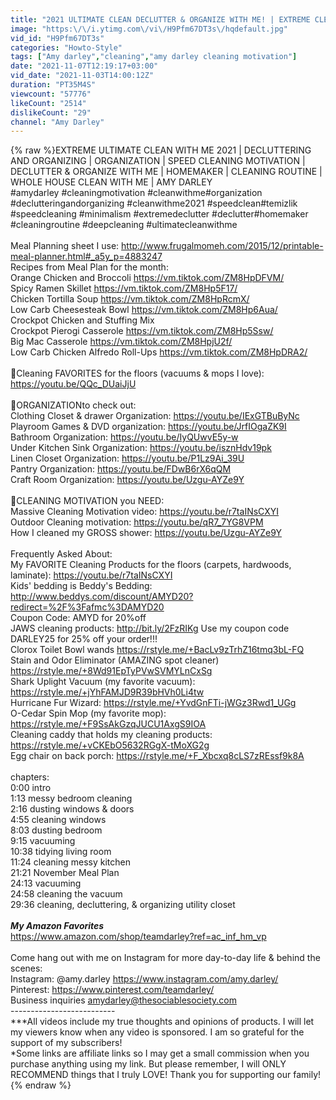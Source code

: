 ```yaml
---
title: "2021 ULTIMATE CLEAN DECLUTTER & ORGANIZE WITH ME! | EXTREME CLEANING MOTIVATION"
image: "https:\/\/i.ytimg.com\/vi\/H9Pfm67DT3s\/hqdefault.jpg"
vid_id: "H9Pfm67DT3s"
categories: "Howto-Style"
tags: ["Amy darley","cleaning","amy darley cleaning motivation"]
date: "2021-11-07T12:19:17+03:00"
vid_date: "2021-11-03T14:00:12Z"
duration: "PT35M4S"
viewcount: "57776"
likeCount: "2514"
dislikeCount: "29"
channel: "Amy Darley"
---
```

{% raw %}EXTREME ULTIMATE CLEAN WITH ME 2021 | DECLUTTERING AND ORGANIZING | ORGANIZATION | SPEED CLEANING MOTIVATION | DECLUTTER &amp; ORGANIZE WITH ME | HOMEMAKER | CLEANING ROUTINE | WHOLE HOUSE CLEAN WITH ME | AMY DARLEY<br />#amydarley​ #cleaningmotivation​ #cleanwithme​ #organization​ #declutteringandorganizing​ #cleanwithme2021​ #speedclean​ #temizlik​ #speedcleaning​ #minimalism​ #extremedeclutter​  #declutter​ #homemaker​ #cleaningroutine​  #deepcleaning​ #ultimatecleanwithme <br /><br />Meal Planning sheet I use: <a rel="nofollow" target="blank" href="http://www.frugalmomeh.com/2015/12/printable-meal-planner.html#_a5y_p=4883247">http://www.frugalmomeh.com/2015/12/printable-meal-planner.html#_a5y_p=4883247</a><br />Recipes from Meal Plan for the month:<br />Orange Chicken and Broccoli <a rel="nofollow" target="blank" href="https://vm.tiktok.com/ZM8HpDFVM/">https://vm.tiktok.com/ZM8HpDFVM/</a><br />Spicy Ramen Skillet <a rel="nofollow" target="blank" href="https://vm.tiktok.com/ZM8Hp5F17/">https://vm.tiktok.com/ZM8Hp5F17/</a><br />Chicken Tortilla Soup <a rel="nofollow" target="blank" href="https://vm.tiktok.com/ZM8HpRcmX/">https://vm.tiktok.com/ZM8HpRcmX/</a><br />Low Carb Cheesesteak Bowl <a rel="nofollow" target="blank" href="https://vm.tiktok.com/ZM8Hp6Aua/">https://vm.tiktok.com/ZM8Hp6Aua/</a><br />Crockpot Chicken and Stuffing Mix<br />Crockpot Pierogi Casserole <a rel="nofollow" target="blank" href="https://vm.tiktok.com/ZM8Hp5Ssw/">https://vm.tiktok.com/ZM8Hp5Ssw/</a><br />Big Mac Casserole <a rel="nofollow" target="blank" href="https://vm.tiktok.com/ZM8HpjU2f/">https://vm.tiktok.com/ZM8HpjU2f/</a><br />Low Carb Chicken Alfredo Roll-Ups <a rel="nofollow" target="blank" href="https://vm.tiktok.com/ZM8HpDRA2/">https://vm.tiktok.com/ZM8HpDRA2/</a><br /><br />💙Cleaning FAVORITES for the floors (vacuums &amp; mops I love): <a rel="nofollow" target="blank" href="https://youtu.be/QQc_DUaiJjU">https://youtu.be/QQc_DUaiJjU</a><br /><br />💙ORGANIZATIONto check out:<br />Clothing Closet &amp; drawer Organization: <a rel="nofollow" target="blank" href="https://youtu.be/IExGTBuByNc">https://youtu.be/IExGTBuByNc</a><br />Playroom Games &amp; DVD organization: <a rel="nofollow" target="blank" href="https://youtu.be/JrfIOgaZK9I">https://youtu.be/JrfIOgaZK9I</a><br />Bathroom Organization: <a rel="nofollow" target="blank" href="https://youtu.be/IyQUwvE5y-w">https://youtu.be/IyQUwvE5y-w</a><br />Under Kitchen Sink Organization: <a rel="nofollow" target="blank" href="https://youtu.be/isznHdv19pk">https://youtu.be/isznHdv19pk</a><br />Linen Closet Organization: <a rel="nofollow" target="blank" href="https://youtu.be/P1Lz9Ai_39U">https://youtu.be/P1Lz9Ai_39U</a><br />Pantry Organization: <a rel="nofollow" target="blank" href="https://youtu.be/FDwB6rX6qQM">https://youtu.be/FDwB6rX6qQM</a><br />Craft Room Organization: <a rel="nofollow" target="blank" href="https://youtu.be/Uzgu-AYZe9Y">https://youtu.be/Uzgu-AYZe9Y</a><br /><br />💙CLEANING MOTIVATION you NEED:<br />Massive Cleaning Motivation video: <a rel="nofollow" target="blank" href="https://youtu.be/r7taINsCXYI">https://youtu.be/r7taINsCXYI</a><br />Outdoor Cleaning motivation: <a rel="nofollow" target="blank" href="https://youtu.be/qR7_7YG8VPM">https://youtu.be/qR7_7YG8VPM</a><br />How I cleaned my GROSS shower: <a rel="nofollow" target="blank" href="https://youtu.be/Uzgu-AYZe9Y">https://youtu.be/Uzgu-AYZe9Y</a><br /><br />Frequently Asked About:<br />My FAVORITE Cleaning Products for the floors (carpets, hardwoods, laminate): <a rel="nofollow" target="blank" href="https://youtu.be/r7taINsCXYI">https://youtu.be/r7taINsCXYI</a><br />Kids' bedding is Beddy's Bedding: <a rel="nofollow" target="blank" href="http://www.beddys.com/discount/AMYD20?redirect=%2F%3Fafmc%3DAMYD20">http://www.beddys.com/discount/AMYD20?redirect=%2F%3Fafmc%3DAMYD20</a><br />Coupon Code: AMYD for 20%off<br />JAWS cleaning products:  <a rel="nofollow" target="blank" href="http://bit.ly/2FzRIKg">http://bit.ly/2FzRIKg</a> Use my coupon code DARLEY25 for 25% off your order!!! <br />Clorox Toilet Bowl wands <a rel="nofollow" target="blank" href="https://rstyle.me/+BacLv9zTrhZ16tmq3bL-FQ">https://rstyle.me/+BacLv9zTrhZ16tmq3bL-FQ</a><br />Stain and Odor Eliminator (AMAZING spot cleaner) <a rel="nofollow" target="blank" href="https://rstyle.me/+8Wd91EpTyPVwSVMYLnCxSg">https://rstyle.me/+8Wd91EpTyPVwSVMYLnCxSg</a><br />Shark Uplight Vacuum (my favorite vacuum): <a rel="nofollow" target="blank" href="https://rstyle.me/+jYhFAMJD9R39bHVh0Li4tw">https://rstyle.me/+jYhFAMJD9R39bHVh0Li4tw</a><br />Hurricane Fur Wizard: <a rel="nofollow" target="blank" href="https://rstyle.me/+YvdGnFTi-jWGz3Rwd1_UGg">https://rstyle.me/+YvdGnFTi-jWGz3Rwd1_UGg</a><br />O-Cedar Spin Mop (my favorite mop): <a rel="nofollow" target="blank" href="https://rstyle.me/+F9SsAkGzqJUCU1AxgS9IOA">https://rstyle.me/+F9SsAkGzqJUCU1AxgS9IOA</a><br />Cleaning caddy that holds my cleaning products: <a rel="nofollow" target="blank" href="https://rstyle.me/+vCKEbO5632RGgX-tMoXG2g">https://rstyle.me/+vCKEbO5632RGgX-tMoXG2g</a><br />Egg chair on back porch: <a rel="nofollow" target="blank" href="https://rstyle.me/+F_Xbcxq8cLS7zREssf9k8A">https://rstyle.me/+F_Xbcxq8cLS7zREssf9k8A</a><br /><br />chapters:<br />0:00 intro<br />1:13 messy bedroom cleaning<br />2:16 dusting windows &amp; doors<br />4:55 cleaning windows<br />8:03 dusting bedroom<br />9:15 vacuuming<br />10:38 tidying living room<br />11:24 cleaning messy kitchen<br />21:21 November Meal Plan<br />24:13 vacuuming<br />24:58 cleaning the vacuum<br />29:36 cleaning, decluttering, &amp; organizing utility closet<br /><br />***My Amazon Favorites*** <br /><a rel="nofollow" target="blank" href="https://www.amazon.com/shop/teamdarley?ref=ac_inf_hm_vp">https://www.amazon.com/shop/teamdarley?ref=ac_inf_hm_vp</a><br /><br />Come hang out with me on Instagram for more day-to-day life &amp; behind the scenes:<br />Instagram: @amy.darley  <a rel="nofollow" target="blank" href="https://www.instagram.com/amy.darley/">https://www.instagram.com/amy.darley/</a> <br />Pinterest: <a rel="nofollow" target="blank" href="https://www.pinterest.com/teamdarley/">https://www.pinterest.com/teamdarley/</a><br />Business inquiries amydarley@thesociablesociety.com<br />--------------------------<br />***All videos include my true thoughts and opinions of products. I will let my viewers know when any video is sponsored. I am so grateful for the support of my subscribers!<br />*Some links are affiliate links so I may get a small commission when you purchase anything using my link. But please remember, I will ONLY RECOMMEND things that I truly LOVE! Thank you for supporting our family!{% endraw %}
